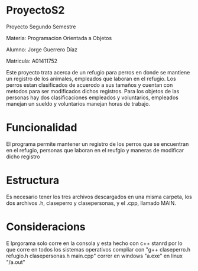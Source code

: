 # ProyectoS2
Proyecto Segundo Semestre

Materia: Programacion Orientada a Objetos

Alumno: Jorge Guerrero Díaz 

Matricula:  A01411752

Este proyecto trata acerca de un refugio para perros en donde se mantiene un registro de los animales, empleados que laboran en el refugio. Los perros estan clasificados de acuerodo a sus tamaños y cuentan con metodos para ser modificados dichos registros. Para los objetos de las personas hay dos clasificaciones empleados y voluntarios, empleados manejan un sueldo y voluntarios manejan horas de trabajo.  

# Funcionalidad

El programa permite mantener un registro de los perros que se encuentran en el refugio, personas que laboran en el reufgio y maneras de modificar dicho registro

# Estructura
Es necesario tener los tres archivos descargados en una misma carpeta, los dos archivos .h, claseperro y clasepersonas, y el .cpp, llamado MAIN.

# Consideracions 
E lprgorama solo corre en la consola y esta hecho con c++ stanrd por lo que corre en todos los sistemas operativos 
compliar con "g++ claseperro.h refugio.h clasepersonas.h main.cpp"
correr en windows "a.exe"
en linux "/a.out"
